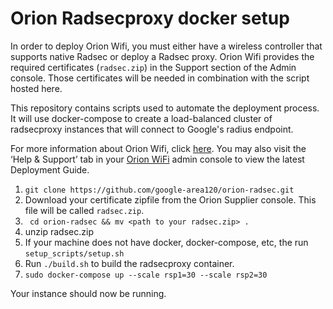 # Orion Radsecproxy docker setup

In order to deploy Orion Wifi, you must either have a wireless controller that
supports native Radsec or deploy a Radsec proxy. Orion Wifi provides the
required certificates (`radsec.zip`) in the Support section of the Admin
console.  Those certificates will be needed in combination with the script
hosted here.

This repository contains scripts used to automate the deployment process. It
will use docker-compose to create a load-balanced cluster of radsecproxy
instances that will connect to Google's radius endpoint.


For more information about Orion Wifi, click [here](https://orion.area120.com). You may also visit the ‘Help & Support’ tab in your [Orion WiFi](https://orionwifi.area120.com) admin console to view the latest Deployment Guide.


1. `git clone https://github.com/google-area120/orion-radsec.git`
2. Download your certificate zipfile from the Orion Supplier console. This file
   will be called `radsec.zip`.
3. ` cd orion-radsec && mv <path to your radsec.zip> .`
4. unzip radsec.zip
5. If your machine does not have docker, docker-compose, etc, the run
   `setup_scripts/setup.sh`
6. Run `./build.sh` to build the radsecproxy container.
7. `sudo docker-compose up --scale rsp1=30 --scale rsp2=30`

Your instance should now be running.
